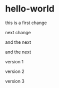 # hello-world

this is a first change

next change

and the next

and the next

version 1

version 2

version 3
